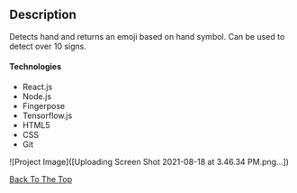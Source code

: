 
## Description

Detects hand and returns an emoji based on hand symbol. Can be used to detect over 10 signs.

#### Technologies

- React.js
- Node.js
- Fingerpose 
- Tensorflow.js
- HTML5
- CSS
- Git
 


![Project Image]([Uploading Screen Shot 2021-08-18 at 3.46.34 PM.png…])


[Back To The Top](#Portfolio)
